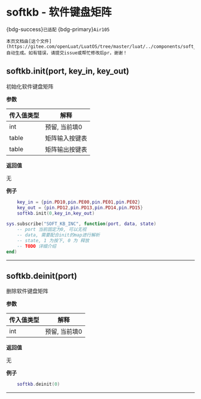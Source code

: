 # softkb - 软件键盘矩阵

{bdg-success}`已适配` {bdg-primary}`Air105`

```{note}
本页文档由[这个文件](https://gitee.com/openLuat/LuatOS/tree/master/luat/../components/soft_keyboard/luat_lib_softkeyboard.c)自动生成。如有错误，请提交issue或帮忙修改后pr，谢谢！
```


## softkb.init(port, key_in, key_out)



初始化软件键盘矩阵

**参数**

|传入值类型|解释|
|-|-|
|int|预留, 当前填0|
|table|矩阵输入按键表|
|table|矩阵输出按键表|

**返回值**

无

**例子**

```lua
    key_in = {pin.PD10,pin.PE00,pin.PE01,pin.PE02}
    key_out = {pin.PD12,pin.PD13,pin.PD14,pin.PD15}
    softkb.init(0,key_in,key_out)

sys.subscribe("SOFT_KB_INC", function(port, data, state)
    -- port 当前固定为0, 可以无视
    -- data, 需要配合init的map进行解析
    -- state, 1 为按下, 0 为 释放
    -- TODO 详细介绍
end)

```

---

## softkb.deinit(port)



删除软件键盘矩阵

**参数**

|传入值类型|解释|
|-|-|
|int|预留, 当前填0|

**返回值**

无

**例子**

```lua
    softkb.deinit(0)

```

---

